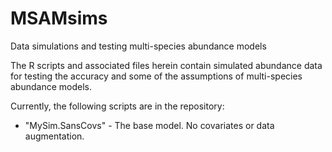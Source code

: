 # MSAMsims
Data simulations and testing multi-species abundance models

The R scripts and associated files herein contain simulated abundance data for testing the accuracy and some of the assumptions of multi-species abundance models. 

Currently, the following scripts are in the repository:
* "MySim.SansCovs" - The base model. No covariates or data augmentation.
